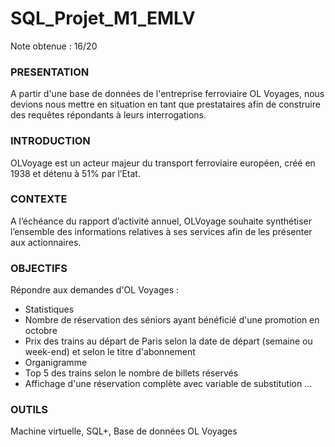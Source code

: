 # SQL_Projet_M1_EMLV
Note obtenue : 16/20

### PRESENTATION

A partir d'une base de données de l'entreprise ferroviaire OL Voyages, nous devions nous mettre en situation en tant que prestataires afin de construire des requêtes répondants à leurs interrogations.

### INTRODUCTION 

OLVoyage est un acteur majeur du transport ferroviaire européen, créé en 1938 et détenu à 51% par l’Etat. 

### CONTEXTE

A l’échéance du rapport d’activité annuel, OLVoyage souhaite synthétiser l’ensemble des informations relatives à ses services afin de les présenter aux actionnaires.

### OBJECTIFS

Répondre aux demandes d'OL Voyages :

* Statistiques 
* Nombre de réservation des séniors ayant bénéficié d'une promotion en octobre
* Prix des trains au départ de Paris selon la date de départ (semaine ou week-end) et selon le titre d'abonnement
* Organigramme
* Top 5 des trains selon le nombre de billets réservés
* Affichage d'une réservation complète avec variable de substitution
...


### OUTILS

Machine virtuelle, SQL+, Base de données OL Voyages
